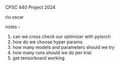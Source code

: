 CPSC 440 Project 2024

riu
oscar 

notes - 

1. can we cross check our optimizer with pytorch
2. how do we choose hyper params
3. how many models and parameters should we try
4. how many runs should we do per trial
5. get tensorboard working